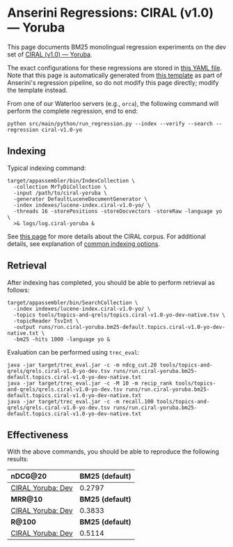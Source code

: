 # Anserini Regressions: CIRAL (v1.0) &mdash; Yoruba

This page documents BM25 monolingual regression experiments on the dev set of [CIRAL (v1.0) &mdash; Yoruba](https://github.com/ciralproject/ciral).

The exact configurations for these regressions are stored in [this YAML file](../../src/main/resources/regression/ciral-v1.0-yo.yaml).
Note that this page is automatically generated from [this template](../../src/main/resources/docgen/templates/ciral-v1.0-yo.template) as part of Anserini's regression pipeline, so do not modify this page directly; modify the template instead.

From one of our Waterloo servers (e.g., `orca`), the following command will perform the complete regression, end to end:

```
python src/main/python/run_regression.py --index --verify --search --regression ciral-v1.0-yo
```

## Indexing

Typical indexing command:

```
target/appassembler/bin/IndexCollection \
  -collection MrTyDiCollection \
  -input /path/to/ciral-yoruba \
  -generator DefaultLuceneDocumentGenerator \
  -index indexes/lucene-index.ciral-v1.0-yo/ \
  -threads 16 -storePositions -storeDocvectors -storeRaw -language yo \
  >& logs/log.ciral-yoruba &
```

See [this page](https://github.com/ciralproject/ciral) for more details about the CIRAL corpus.
For additional details, see explanation of [common indexing options](../../docs/common-indexing-options.md).

## Retrieval

After indexing has completed, you should be able to perform retrieval as follows:

```
target/appassembler/bin/SearchCollection \
  -index indexes/lucene-index.ciral-v1.0-yo/ \
  -topics tools/topics-and-qrels/topics.ciral-v1.0-yo-dev-native.tsv \
  -topicReader TsvInt \
  -output runs/run.ciral-yoruba.bm25-default.topics.ciral-v1.0-yo-dev-native.txt \
  -bm25 -hits 1000 -language yo &
```

Evaluation can be performed using `trec_eval`:

```
java -jar target/trec_eval.jar -c -m ndcg_cut.20 tools/topics-and-qrels/qrels.ciral-v1.0-yo-dev.tsv runs/run.ciral-yoruba.bm25-default.topics.ciral-v1.0-yo-dev-native.txt
java -jar target/trec_eval.jar -c -M 10 -m recip_rank tools/topics-and-qrels/qrels.ciral-v1.0-yo-dev.tsv runs/run.ciral-yoruba.bm25-default.topics.ciral-v1.0-yo-dev-native.txt
java -jar target/trec_eval.jar -c -m recall.100 tools/topics-and-qrels/qrels.ciral-v1.0-yo-dev.tsv runs/run.ciral-yoruba.bm25-default.topics.ciral-v1.0-yo-dev-native.txt
```

## Effectiveness

With the above commands, you should be able to reproduce the following results:

| **nDCG@20**                                                                                                  | **BM25 (default)**|
|:-------------------------------------------------------------------------------------------------------------|-----------|
| [CIRAL Yoruba: Dev](https://huggingface.co/datasets/CIRAL/ciral)                                             | 0.2797    |
| **MRR@10**                                                                                                   | **BM25 (default)**|
| [CIRAL Yoruba: Dev](https://huggingface.co/datasets/CIRAL/ciral)                                             | 0.3833    |
| **R@100**                                                                                                    | **BM25 (default)**|
| [CIRAL Yoruba: Dev](https://huggingface.co/datasets/CIRAL/ciral)                                             | 0.5114    |
